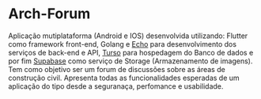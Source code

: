 # Arch-Forum
Aplicação mutiplataforma (Android e IOS) desenvolvida utilizando: Flutter como framework front-end, Golang e [Echo](https://echo.labstack.com/) para desenvolvimento dos serviços de back-end e API, [Turso](https://turso.tech/) para hospedagem do Banco de dados e por fim [Supabase](https://supabase.com/) como serviço de Storage (Armazenamento de imagens). Tem como objetivo ser um forum de discussões sobre as áreas de construção civil. Apresenta todas as funcionalidades esperadas de um aplicação do tipo desde a seguranaça, perfomance e usabilidade.

